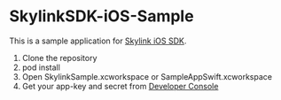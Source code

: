 # SkylinkSDK-iOS-Sample

This is a sample application for [Skylink iOS SDK](http://skylink.io/ios/).

1. Clone the repository
2. pod install
3. Open SkylinkSample.xcworkspace or SampleAppSwift.xcworkspace
4. Get your app-key and secret from [Developer Console](https://developer.temasys.com.sg)
